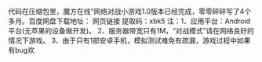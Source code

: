代码在压缩包里，魔方在线”网络对战小游戏1.0版本已经完成，零零碎碎写了4个多月。百度网盘下载地址： 网页链接  提取码：xbk5 注：1、应用平台：Android平台(无苹果的设备做开发)。 2、服务器带宽只有1M，“对战模式”请在网络良好的情况下游戏。 3、由于只有1部安卓手机，模拟测试难免有疏漏，游戏过程中如果有bug欢
